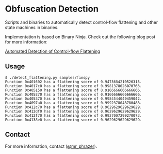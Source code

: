 # Obfuscation Detection

Scripts and binaries to automatically detect control-flow flattening and other state machines in binaries.


Implementation is based on Binary Ninja. Check out the following blog post for more information:

[Automated Detection of Control-flow Flattening](https://synthesis.to/2021/03/03/flattening_detection.html)

## Usage

```
$ ./detect_flattening.py samples/finspy 
Function 0x401602 has a flattening score of 0.9473684210526315.
Function 0x4017c0 has a flattening score of 0.9981378026070763.
Function 0x405150 has a flattening score of 0.9166666666666666.
Function 0x405270 has a flattening score of 0.9166666666666666.
Function 0x405370 has a flattening score of 0.9984544049459042.
Function 0x4097a0 has a flattening score of 0.9992378048780488.
Function 0x412c70 has a flattening score of 0.9629629629629629.
Function 0x412df0 has a flattening score of 0.9629629629629629.
Function 0x412f70 has a flattening score of 0.9927007299270073.
Function 0x4138e0 has a flattening score of 0.9629629629629629.
```


## Contact

For more information, contact ([@mr_phrazer](https://twitter.com/mr_phrazer)).
